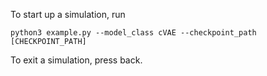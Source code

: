 To start up a simulation, run 

```
python3 example.py --model_class cVAE --checkpoint_path [CHECKPOINT_PATH]
```

To exit a simulation, press back.
